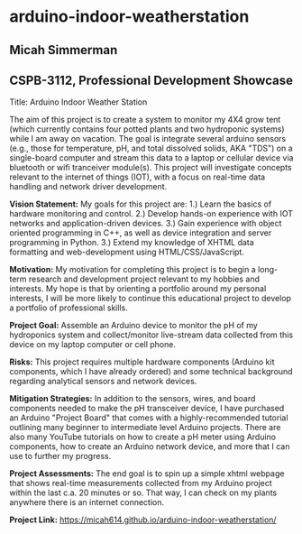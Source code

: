 # arduino-indoor-weatherstation

<h2>Micah Simmerman</h2>

<h2>CSPB-3112, Professional Development Showcase</h2>

Title: Arduino Indoor Weather Station 

The aim of this project is to create a system to monitor my 4X4 grow tent (which currently contains four potted plants and two hydroponic systems) while I am away on vacation. The goal is integrate several arduino sensors (e.g., those for temperature, pH, and total dissolved solids, AKA "TDS") on a single-board computer and stream this data to a laptop or cellular device via bluetooth or wifi tranceiver module(s). This project will investigate concepts relevant to the internet of things (IOT), with a focus on real-time data handling and network driver development.

<strong>Vision Statement:</strong> My goals for this project are: 1.) Learn the basics of hardware monitoring and control. 2.) Develop hands-on experience with IOT networks and application-driven devices. 3.) Gain experience with object oriented programming in C++, as well as device integration and server programming in Python. 3.) Extend my knowledge of XHTML data formatting and web-development using HTML/CSS/JavaScript. 

<strong>Motivation:</strong> My motivation for completing this project is to begin a long-term research and development project relevant to my hobbies and interests. My hope is that by orienting a portfolio around my personal interests, I will be more likely to continue this educational project to develop a portfolio of professional skills.

<strong>Project Goal:</strong> Assemble an Arduino device to monitor the pH of my hydroponics system and collect/monitor live-stream data collected from this device on my laptop computer or cell phone. 

<strong>Risks:</strong> This project requires multiple hardware components (Arduino kit components, which I have already ordered) and some technical background regarding analytical sensors and network devices.

<strong>Mitigation Strategies:</strong> In addition to the sensors, wires, and board components needed to make the pH transceiver device, I have purchased an Arduino "Project Board" that comes with a highly-recommended tutorial outlining many beginner to intermediate level Arduino projects. There are also many YouTube tutorials on how to create a pH meter using Arduino components, how to create an Arduino network device, and more that I can use to further my progress.

<strong>Project Assessments:</strong> The end goal is to spin up a simple xhtml webpage that shows real-time measurements collected from my Arduino project within the last c.a. 20 minutes or so. That way, I can check on my plants anywhere there is an internet connection.

<strong>Project Link:</strong> https://micah614.github.io/arduino-indoor-weatherstation/
